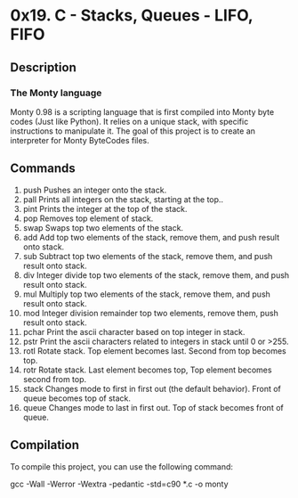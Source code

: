 # 0x19. C - Stacks, Queues - LIFO, FIFO

## Description

### The Monty language
Monty 0.98 is a scripting language that is first compiled into Monty byte codes (Just like Python). It relies on a unique stack, with specific instructions to manipulate it. The goal of this project is to create an interpreter for Monty ByteCodes files.

## Commands

1. push Pushes an integer onto the stack.
2. pall Prints all integers on the stack, starting at the top..
3. pint Prints the integer at the top of the stack.
4. pop Removes top element of stack.
5. swap Swaps top two elements of the stack.
6. add Add top two elements of the stack, remove them, and push result onto stack.
7. sub Subtract top two elements of the stack, remove them, and push result onto stack.
8. div Integer divide top two elements of the stack, remove them, and push result onto stack.
9. mul Multiply top two elements of the stack, remove them, and push result onto stack.
10. mod Integer division remainder top two elements, remove them, push result onto stack.
11. pchar Print the ascii character based on top integer in stack.
12. pstr Print the ascii characters related to integers in stack until 0 or >255.
13. rotl Rotate stack. Top element becomes last. Second from top becomes top.
14. rotr Rotate stack. Last element becomes top, Top element becomes second from top.
15. stack Changes mode to first in first out (the default behavior). Front of queue becomes top of stack.
16. queue Changes mode to last in first out. Top of stack becomes front of queue.

## Compilation

To compile this project, you can use the following command:

gcc -Wall -Werror -Wextra -pedantic -std=c90 *.c -o monty
